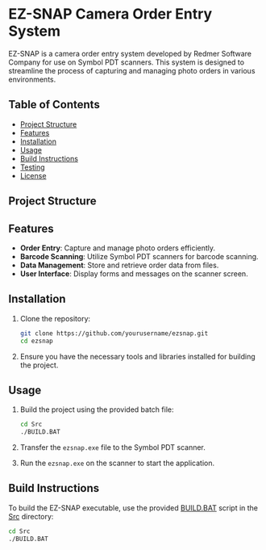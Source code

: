 # EZ-SNAP Camera Order Entry System

EZ-SNAP is a camera order entry system developed by Redmer Software Company for use on Symbol PDT scanners. This system is designed to streamline the process of capturing and managing photo orders in various environments.

## Table of Contents

- [Project Structure](#project-structure)
- [Features](#features)
- [Installation](#installation)
- [Usage](#usage)
- [Build Instructions](#build-instructions)
- [Testing](#testing)
- [License](#license)

## Project Structure


## Features

- **Order Entry**: Capture and manage photo orders efficiently.
- **Barcode Scanning**: Utilize Symbol PDT scanners for barcode scanning.
- **Data Management**: Store and retrieve order data from files.
- **User Interface**: Display forms and messages on the scanner screen.

## Installation

1. Clone the repository:
    ```sh
    git clone https://github.com/yourusername/ezsnap.git
    cd ezsnap
    ```

2. Ensure you have the necessary tools and libraries installed for building the project.

## Usage

1. Build the project using the provided batch file:
    ```sh
    cd Src
    ./BUILD.BAT
    ```

2. Transfer the `ezsnap.exe` file to the Symbol PDT scanner.

3. Run the `ezsnap.exe` on the scanner to start the application.

## Build Instructions

To build the EZ-SNAP executable, use the provided [BUILD.BAT](http://_vscodecontentref_/10) script in the [Src](http://_vscodecontentref_/11) directory:
```sh
cd Src
./BUILD.BAT

